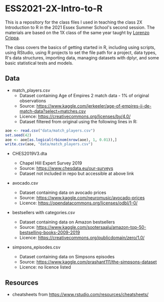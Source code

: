 # ESS2021-2X-Intro-to-R

This is a repository for the class files I used in teaching the class 2X Introduction to R in the 2021 Essex Summer School's second session. The materials are based on the 1X class of the same year taught by [Lorenzo Crippa](https://lorenzo-crippa.github.io/).

The class covers the basics of getting started in R, including using scripts, using RStudio, using R projects to set the file path for a project, data types, R's data structures, importing data, managing datasets with dplyr, and some basic statistical tests and models.


## Data

- match_players.csv
  - Dataset containing Age of Empires 2 match data - 1% of original observations
  - Source: https://www.kaggle.com/jerkeeler/age-of-empires-ii-de-match-data?select=matches.csv
  - Licence: https://creativecommons.org/licenses/by/4.0/
  - Dataset filtered from original using the following lines in R:

```r
aoe <- read.csv("data/match_players.csv")
set.seed(42)
aoe <- aoe[as.logical(rbinom(nrow(aoe), 1, 0.01)),]
write.csv(aoe, "data/match_players.csv")
```

- CHES2019V3.dta
  - Chapel Hill Expert Survey 2019
  - Source: https://www.chesdata.eu/our-surveys
  - Dataset not included in repo but accessible at above link

- avocado.csv
  - Dataset containing data on avocado prices
  - Source: https://www.kaggle.com/neuromusic/avocado-prices
  - Licence: https://opendatacommons.org/licenses/odbl/1-0/

- bestsellers with categories.csv
  - Dataset containing data on Amazon bestsellers
  - Source: https://www.kaggle.com/sootersaalu/amazon-top-50-bestselling-books-2009-2019
  - Licence: https://creativecommons.org/publicdomain/zero/1.0/

- simpsons_episodes.csv
  - Dataset containing data on Simpsons episodes
  - Source: https://www.kaggle.com/prashant111/the-simpsons-dataset
  - Licence: no licence listed


## Resources

- cheatsheets from https://www.rstudio.com/resources/cheatsheets/